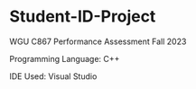 # Student-ID-Project
WGU C867 Performance Assessment Fall 2023

Programming Language: C++

IDE Used: Visual Studio


